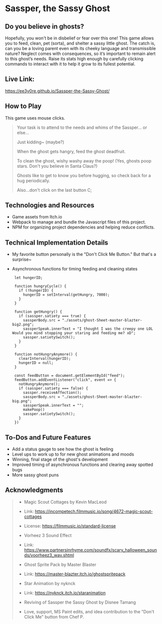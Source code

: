 # Sassper, the Sassy Ghost


## Do you believe in ghosts?
Hopefully, you won't be in disbelief or fear over this one! This game allows you to feed, clean, pet (sorta), and shelter a sassy little ghost. The catch is, can you be a loving parent even with its cheeky language and transmissible nature? Neglect comes with consequences, so it’s important to remain alert to this ghost’s needs. Raise its stats high enough by carefully clicking commands to interact with it to help it grow to its fullest potential.


## Live Link:
https://ee3y0re.github.io/Sassper-the-Sassy-Ghost/


## How to Play
This game uses mouse clicks.
> Your task is to attend to the needs and whims of the Sassper... or else...
> 
> Just kidding~ (maybe?)
> 
> When the ghost gets hangry, feed the ghost deadfruit.
> 
> To clean the ghost, wishy washy away the poop! (Yes, ghosts poop stars. Don't you believe in Santa Claus?)
> 
> Ghosts like to get to know you before hugging, so check back for a hug periodically.
> 
> Also...don't click on the last button C;

<!-- ## Wireframes
![oh no! unhappy pet :c please make them happy C:](https://github.com/ee3y0re/Ghost-Virtual-Pet/blob/main/wireframes.png) -->


## Technologies and Resources
- Game assets from Itch.io
- Webpack to manage and bundle the Javascript files of this project.
- NPM for organizing project dependencies and helping reduce conflicts.


## Technical Implementation Details
 - My favorite button personally is the "Don't Click Me Button." But that's a surprise~
 - Asynchronous functions for timing feeding and cleaning states

        let hungerID;

        function hungryCycle() {
          if (!hungerID) {
            hungerID = setInterval(getHungry, 7000);
          }
        }

        function getHungry() {
          if (sassper.satiety === true) {
            sassperBody.src = "./assets/ghost-Sheet-master-blazter-big2.png";
            sassperSpeak.innerText = "I thought I was the creepy one LOL Would you mind stopping your staring and feeding me? xD";
            sassper.satietySwitch();
          }
        }

        function notHungryAnymore() {
          clearInterval(hungerID);
          hungerID = null;
        }

        const feedButton = document.getElementById("feed");
        feedButton.addEventListener("click", event => {
          notHungryAnymore();
          if (sassper.satiety === false) {
            sassper.receiveAffection();
            sassperBody.src = "./assets/ghost-Sheet-master-blazter-big.png";
            sassperSpeak.innerText = "";
            makePoop()
            sassper.satietySwitch();
          }
        })


## To-Dos and Future Features
- Add a status gauge to see how the ghost is feeling
- Level ups to work up to for new ghost animations and moods
- Winning, final stage of the ghost's development
- Improved timing of asynchronous functions and clearing away spotted bugs
- More sassy ghost puns

## Acknowledgments

> - Magic Scout Cottages by Kevin MacLeod
> - Link: https://incompetech.filmmusic.io/song/4672-magic-scout-cottages
> - License: https://filmmusic.io/standard-license
>
> - Vorheez 3 Sound Effect
> - Link: https://www.partnersinrhyme.com/soundfx/scary_halloween_sounds/voorheez3_wav.shtml
>
> - Ghost Sprite Pack by Master Blaster
> - Link: https://master-blazter.itch.io/ghostspritepack
>
> - Star Animation by nyknck
> - Link: https://nyknck.itch.io/staranimation
>
> - Reviving of Sassper the Sassy Ghost by Disnee Tamang
>
> - Love, support, MS Paint edits, and idea contribution to the "Don't Click Me" button from Chef P.
